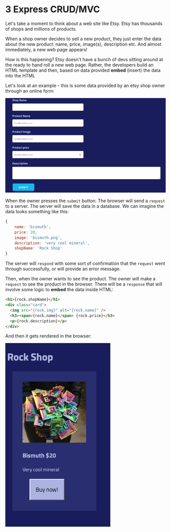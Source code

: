 # 3 Express CRUD/MVC

Let's take a moment to think about a web site like Etsy. Etsy has thousands of shops and millions of products.

When a shop owner decides to sell a new product, they just enter the data about the new product: name, price, image(s), description etc. And almost immediately, a new web page appears!

How is this happening? Etsy doesn't have a bunch of devs sitting around at the ready to hand roll a new web page. Rather, the developers build an HTML template and then, based on data provided **embed** (insert) the data into the HTML

Let's look at an example - this is some data provided by an etsy shop owner through an online form:

![](./assets/form.png)

When the owner presses the `submit` button. The browser will send a `request` to a server. The server will save the data in a database. We can imagine the data looks something like this:

```js
{
    name: 'bismuth',
    price: 20,
    image: 'bismuth.png',
    description: 'very cool mineral',
    shopName: 'Rock Shop'
}

```

The server will `respond` with some sort of confirmation that the `request` went through successfully, or will provide an error message.

Then, when the owner wants to see the product. The owner will make a `request` to see the product in the browser. There will be a `response` that will involve some logic to **embed** the data inside HTML:

```html
<h1>{rock.shopName}</h1>
<div class="card">
  <img src="{rock.img}" alt="{rock.name}" />
  <h3><span>{rock.name}</span> {rock.price}</h3>
  <p>{rock.description}</p>
</div>
```

And then it gets rendered in the browser:

![](./assets/bismuth-html.png)
